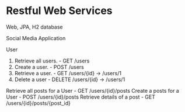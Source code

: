 # Restful Web Services
Web, JPA, H2 database

Social Media Application

User

1) Retrieve all users.   - GET /users
2) Create a user.        - POST /users
3) Retrieve a user.      - GET /users/{id} -> /users/1
4) Delete a user         - DELETE /users/{id} -> /users/1

Retrieve all posts for a User - GET /users/{id}/posts
Create a posts for a User - POST /users/{id}/posts
Retrieve details of a post - GET /users/{id}/posts/{post_id}